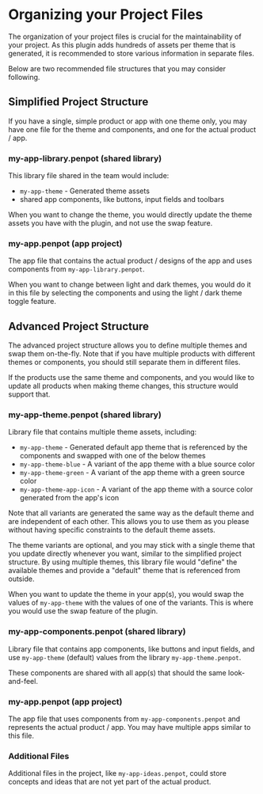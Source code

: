 # Organizing your Project Files

The organization of your project files is crucial for the maintainability of
your project. As this plugin adds hundreds of assets per theme that is
generated, it is recommended to store various information in separate files.

Below are two recommended file structures that you may consider following.

## Simplified Project Structure

If you have a single, simple product or app with one theme only, you may have
one file for the theme and components, and one for the actual product / app.

### my-app-library.penpot (shared library)

This library file shared in the team would include:

- `my-app-theme` - Generated theme assets
- shared app components, like buttons, input fields and toolbars

When you want to change the theme, you would directly update the theme assets
you have with the plugin, and not use the swap feature.

### my-app.penpot (app project)

The app file that contains the actual product / designs of the app and uses
components from `my-app-library.penpot`.

When you want to change between light and dark themes, you would do it in this
file by selecting the components and using the light / dark theme toggle
feature.

## Advanced Project Structure

The advanced project structure allows you to define multiple themes and swap
them on-the-fly. Note that if you have multiple products with different themes
or components, you should still separate them in different files.

If the products use the same theme and components, and you would like to update
all products when making theme changes, this structure would support that.

### my-app-theme.penpot (shared library)

Library file that contains multiple theme assets, including:

- `my-app-theme` - Generated default app theme that is referenced by the
  components and swapped with one of the below themes
- `my-app-theme-blue` - A variant of the app theme with a blue source color
- `my-app-theme-green` - A variant of the app theme with a green source color
- `my-app-theme-app-icon` - A variant of the app theme with a source color
  generated from the app's icon

Note that all variants are generated the same way as the default theme and are
independent of each other. This allows you to use them as you please without
having specific constraints to the default theme assets.

The theme variants are optional, and you may stick with a single theme that you
update directly whenever you want, similar to the simplified project structure.
By using multiple themes, this library file would "define" the available themes
and provide a "default" theme that is referenced from outside.

When you want to update the theme in your app(s), you would swap the values of
`my-app-theme` with the values of one of the variants. This is where you would
use the swap feature of the plugin.

### my-app-components.penpot (shared library)

Library file that contains app components, like buttons and input fields, and
use `my-app-theme` (default) values from the library `my-app-theme.penpot`.

These components are shared with all app(s) that should the same look-and-feel.

### my-app.penpot (app project)

The app file that uses components from `my-app-components.penpot` and represents
the actual product / app. You may have multiple apps similar to this file.

### Additional Files

Additional files in the project, like `my-app-ideas.penpot`, could store
concepts and ideas that are not yet part of the actual product.
